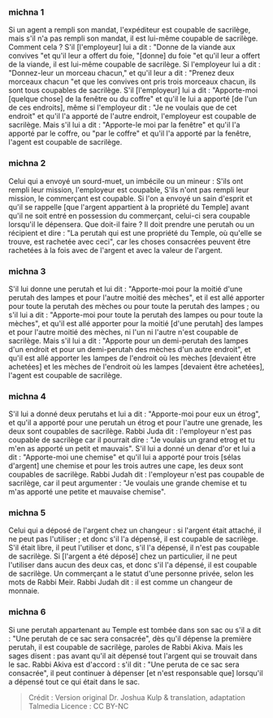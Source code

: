 
### michna 1
Si un agent a rempli son mandat, l'expéditeur est coupable de sacrilège, mais s'il n'a pas rempli son mandat, il est lui-même coupable de sacrilège. Comment cela ? S'il [l'employeur] lui a dit : "Donne de la viande aux convives "et qu'il leur a offert du foie, "[donne] du foie "et qu'il leur a offert de la viande, il est lui-même coupable de sacrilège. Si l'employeur lui a dit : "Donnez-leur un morceau chacun," et qu'il leur a dit : "Prenez deux morceaux chacun "et que les convives ont pris trois morceaux chacun, ils sont tous coupables de sacrilège. S'il [l'employeur] lui a dit : "Apporte-moi [quelque chose] de la fenêtre ou du coffre" et qu'il le lui a apporté [de l'un de ces endroits], même si l'employeur dit : "Je ne voulais que de cet endroit" et qu'il l'a apporté de l'autre endroit, l'employeur est coupable de sacrilège. Mais s'il lui a dit : "Apporte-le moi par la fenêtre" et qu'il l'a apporté par le coffre, ou "par le coffre" et qu'il l'a apporté par la fenêtre, l'agent est coupable de sacrilège.

### michna 2
Celui qui a envoyé un sourd-muet, un imbécile ou un mineur : S'ils ont rempli leur mission, l'employeur est coupable, S'ils n'ont pas rempli leur mission, le commerçant est coupable. Si l'on a envoyé un sain d'esprit et qu'il se rappelle [que l'argent appartient à la propriété du Temple] avant qu'il ne soit entré en possession du commerçant, celui-ci sera coupable lorsqu'il le dépensera. Que doit-il faire ?  Il doit prendre une perutah ou un récipient et dire : "La perutah qui est une propriété du Temple, où qu'elle se trouve, est rachetée avec ceci", car les choses consacrées peuvent être rachetées à la fois avec de l'argent et avec la valeur de l'argent.

### michna 3
S'il lui donne une perutah et lui dit : "Apporte-moi pour la moitié d'une perutah des lampes et pour l'autre moitié des mèches", et il est allé apporter pour toute la perutah des mèches ou pour toute la perutah des lampes ; ou s'il lui a dit : "Apporte-moi pour toute la perutah des lampes ou pour toute la mèches", et qu'il est allé apporter pour la moitié [d'une perutah] des lampes et pour l'autre moitié des mèches, ni l'un ni l'autre n'est coupable de sacrilège. Mais s'il lui a dit : "Apporte pour un demi-perutah des lampes d'un endroit et pour un demi-perutah des mèches d'un autre endroit", et qu'il est allé apporter les lampes de l'endroit où les mèches [devaient être achetées] et les mèches de l'endroit où les lampes [devaient être achetées], l'agent est coupable de sacrilège.

### michna 4
S'il lui a donné deux perutahs et lui a dit : "Apporte-moi pour eux un étrog", et qu'il a apporté pour une perutah un étrog et pour l'autre une grenade, les deux sont coupables de sacrilège. Rabbi Juda dit : l'employeur n'est pas coupable de sacrilège car il pourrait dire : "Je voulais un grand etrog et tu m'en as apporté un petit et mauvais". S'il lui a donné un denar d'or et lui a dit : "Apporte-moi une chemise" et qu'il lui a apporté pour trois [sélas d'argent] une chemise et pour les trois autres une cape, les deux sont coupables de sacrilège. Rabbi Judah dit : l'employeur n'est pas coupable de sacrilège, car il peut argumenter : "Je voulais une grande chemise et tu m'as apporté une petite et mauvaise chemise".

### michna 5
Celui qui a déposé de l'argent chez un changeur : si l'argent était attaché, il ne peut pas l'utiliser ; et donc s'il l'a dépensé, il est coupable de sacrilège. S'il était libre, il peut l'utiliser et donc, s'il l'a dépensé, il n'est pas coupable de sacrilège. Si [l'argent a été déposé] chez un particulier, il ne peut l'utiliser dans aucun des deux cas, et donc s'il l'a dépensé, il est coupable de sacrilège. Un commerçant a le statut d'une personne privée, selon les mots de Rabbi Meir. Rabbi Judah dit : il est comme un changeur de monnaie.

### michna 6
Si une perutah appartenant au Temple est tombée dans son sac ou s'il a dit : "Une perutah de ce sac sera consacrée", dès qu'il dépense la première perutah, il est coupable de sacrilège, paroles de Rabbi Akiva. Mais les sages disent : pas avant qu'il ait dépensé tout l'argent qui se trouvait dans le sac. Rabbi Akiva est d'accord : s'il dit : "Une peruta de ce sac sera consacrée", il peut continuer à dépenser [et n'est responsable que] lorsqu'il a dépensé tout ce qui était dans le sac.

>Crédit : Version original Dr. Joshua Kulp & translation, adaptation Talmedia
>Licence : CC BY-NC